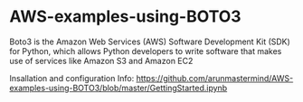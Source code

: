 # AWS-examples-using-BOTO3
Boto3 is the Amazon Web Services (AWS) Software Development Kit (SDK) for Python, which allows Python developers to write software that makes use of services like Amazon S3 and Amazon EC2

Insallation and configuration Info:
https://github.com/arunmastermind/AWS-examples-using-BOTO3/blob/master/GettingStarted.ipynb
